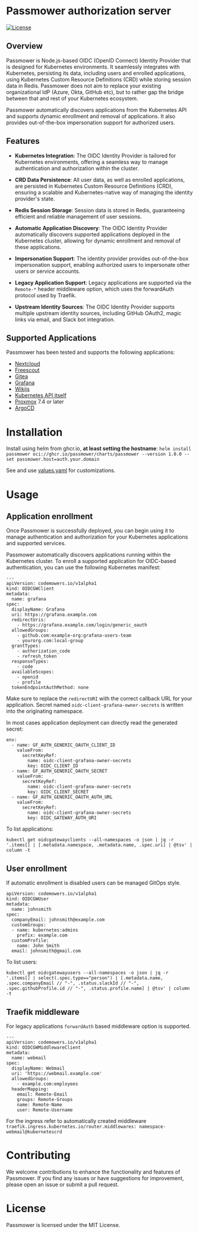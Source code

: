 # Passmower authorization server

[![License](https://img.shields.io/badge/license-MIT-blue.svg)](LICENSE)

## Overview

Passmower is Node.js-based OIDC (OpenID Connect) Identity Provider that is
designed for Kubernetes environments.
It seamlessly integrates with Kubernetes, persisting its data, including users
and enrolled applications, using Kubernetes Custom Resource Definitions (CRD)
while storing session data in Redis.
Passmower does not aim to replace your existing organizational
IdP (Azure, Okta, GitHub etc), but to rather gap the bridge between that and
rest of your Kubernetes ecosystem.

Passmower automatically discovers applications from the Kubernetes API and
supports dynamic enrollment and removal of applications.
It also provides out-of-the-box impersonation support for authorized users.

## Features

- **Kubernetes Integration**: The OIDC Identity Provider is tailored for Kubernetes environments, offering a seamless way to manage authentication and authorization within the cluster.

- **CRD Data Persistence**: All user data, as well as enrolled applications, are persisted in Kubernetes Custom Resource Definitions (CRD), ensuring a scalable and Kubernetes-native way of managing the identity provider's state.

- **Redis Session Storage**: Session data is stored in Redis, guaranteeing efficient and reliable management of user sessions.

- **Automatic Application Discovery**: The OIDC Identity Provider automatically discovers supported applications deployed in the Kubernetes cluster, allowing for dynamic enrollment and removal of these applications.

- **Impersonation Support**: The identity provider provides out-of-the-box impersonation support, enabling authorized users to impersonate other users or service accounts.

- **Legacy Application Support**: Legacy applications are supported via the `Remote-*` header middleware option, which uses the forwardAuth protocol used by Traefik.

- **Upstream Identity Sources**: The OIDC Identity Provider supports multiple upstream identity sources, including GitHub OAuth2, magic links via email, and Slack bot integration.

## Supported Applications

Passmower has been tested and supports the following applications:

- [Nextcloud](https://git.k-space.ee/k-space/kube/src/branch/master/nextcloud/application.yaml)
- [Freescout](https://git.k-space.ee/k-space/kube/src/branch/master/freescout/application.yml)
- [Gitea](https://git.k-space.ee/k-space/kube/src/branch/master/gitea/application.yaml)
- [Grafana](https://git.k-space.ee/k-space/kube/src/branch/master/grafana/application.yml)
- [Wikijs](https://git.k-space.ee/k-space/kube/src/branch/master/wiki/application.yml)
- [Kubernetes API itself](https://git.k-space.ee/k-space/kube/src/branch/master/oidc-gateway/kubelogin.yaml)
- [Proxmox](https://git.k-space.ee/k-space/kube/src/branch/master/oidc-gateway/proxmox.yaml) 7.4 or later
- [ArgoCD](https://git.k-space.ee/k-space/kube/src/branch/master/argocd/application-extras.yml)

# Installation

Install using helm from ghcr.io, **at least setting the hostname**: `helm install passmower oci://ghcr.io/passmower/charts/passmower --version 1.0.0 --set passmower.host=auth.your.domain`

See and use [values.yaml](values.yaml) for customizations.


# Usage

## Application enrollment

Once Passmower is successfully deployed, you can begin using
it to manage authentication and authorization for your Kubernetes applications
and supported services.

Passmower automatically discovers applications running within
the Kubernetes cluster. To enroll a supported application for OIDC-based
authentication, you can use the following Kubernetes manifest:

```
---
apiVersion: codemowers.io/v1alpha1
kind: OIDCGWClient
metadata:
  name: grafana
spec:
  displayName: Grafana
  uri: https://grafana.example.com
  redirectUris:
    - https://grafana.example.com/login/generic_oauth
  allowedGroups:
    - github.com:example-org:grafana-users-team
    - yourorg.com:local-group
  grantTypes:
    - authorization_code
    - refresh_token
  responseTypes:
    - code
  availableScopes:
    - openid
    - profile
  tokenEndpointAuthMethod: none
```

Make sure to replace the `redirectURI` with the correct callback URL for your
application. Secret named `oidc-client-grafana-owner-secrets` is written
into the originating namespace.

In most cases application deployment can directly read the generated secret:

```
env:
  - name: GF_AUTH_GENERIC_OAUTH_CLIENT_ID
    valueFrom:
      secretKeyRef:
        name: oidc-client-grafana-owner-secrets
        key: OIDC_CLIENT_ID
  - name: GF_AUTH_GENERIC_OAUTH_SECRET
    valueFrom:
      secretKeyRef:
        name: oidc-client-grafana-owner-secrets
        key: OIDC_CLIENT_SECRET
  - name: GF_AUTH_GENERIC_OAUTH_AUTH_URL
    valueFrom:
      secretKeyRef:
        name: oidc-client-grafana-owner-secrets
        key: OIDC_GATEWAY_AUTH_URI
```

To list applications:

```
kubectl get oidcgatewayclients --all-namespaces -o json | jq -r '.items[] | [.metadata.namespace, .metadata.name, .spec.uri] | @tsv' | column -t
```

## User enrollment

If automatic enrollment is disabled users can be managed GitOps style.

```
apiVersion: codemowers.io/v1alpha1
kind: OIDCGWUser
metadata:
  name: johnsmith
spec:
  companyEmail: johnsmith@example.com
  customGroups:
  - name: kubernetes:admins
    prefix: example.com
  customProfile:
    name: John Smith
  email: johnsmith@gmail.com
```

To list users:

```
kubectl get oidcgatewayusers --all-namespaces -o json | jq -r '.items[] | select(.spec.type=="person") | [.metadata.name, .spec.companyEmail // "-", .status.slackId // "-", .spec.githubProfile.id // "-", .status.profile.name] | @tsv' | column -t
```

## Traefik middleware

For legacy applications `forwardAuth` based middleware option is supported.

```
---
apiVersion: codemowers.io/v1alpha1
kind: OIDCGWMiddlewareClient
metadata:
  name: webmail
spec:
  displayName: Webmail
  uri: 'https://webmail.example.com'
  allowedGroups:
    - example.com:employees
  headerMapping:
    email: Remote-Email
    groups: Remote-Groups
    name: Remote-Name
    user: Remote-Username
```

For the ingress refer to automatically created middleware
`traefik.ingress.kubernetes.io/router.middlewares: namespace-webmail@kubernetescrd`


# Contributing

We welcome contributions to enhance the functionality and features of Passmower.
If you find any issues or have suggestions for improvement,
please open an issue or submit a pull request.

# License

Passmower is licensed under the MIT License.
